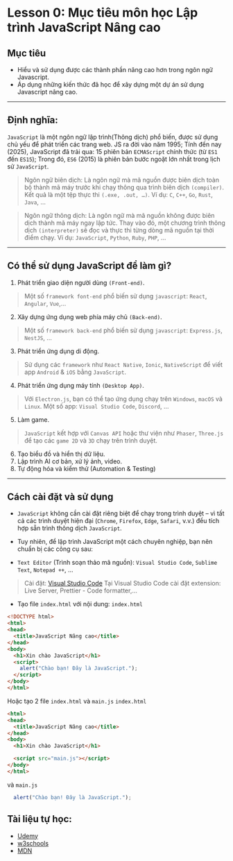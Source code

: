 # Lesson 0: Mục tiêu môn học Lập trình JavaScript Nâng cao

## Mục tiêu
- Hiểu và sử dụng được các thành phần nâng cao hơn trong ngôn ngữ Javascript.
- Áp dụng những kiến thức đã học để xây dựng một dự án sử dụng Javascript nâng cao.

---
## Định nghĩa: 
`JavaScript` là một ngôn ngữ lập trình(Thông dịch) phổ biến, được sử dụng chủ yếu để phát triển các trang web.
JS ra đời vào năm 1995; Tính đến nay (2025), JavaScript đã trải qua: 15 phiên bản `ECMAScript` chính thức (từ `ES1` đến `ES15`); Trong đó, `ES6` (2015) là phiên bản bước ngoặt lớn nhất trong lịch sử `JavaScript`.

> Ngôn ngữ biên dịch: Là ngôn ngữ mà mã nguồn được biên dịch toàn bộ thành mã máy trước khi chạy thông qua trình biên dịch `(compiler)`. Kết quả là một tệp thực thi `(.exe, .out, …)`. Ví dụ: `C`, `C++`, `Go`, `Rust`, `Java`, ...

> Ngôn ngữ thông dịch: Là ngôn ngữ mà mã nguồn không được biên dịch thành mã máy ngay lập tức. Thay vào đó, một chương trình thông dịch `(interpreter)` sẽ đọc và thực thi từng dòng mã nguồn tại thời điểm chạy. Ví dụ: `JavaScript`, `Python`, `Ruby`, `PHP`, ...

---
## Có thể sử dụng JavaScript để làm gì?
1. Phát triển giao diện người dùng `(Front-end)`.
> Một số `framework font-end` phổ biến sử dụng `javascript`: `React`, `Angular`, `Vue`,...
2.  Xây dựng ứng dụng web phía máy chủ `(Back-end)`.
> Một số `framework back-end` phổ biến sử dụng `javascript`: `Express.js`, `NestJS`, ...
3. Phát triển ứng dụng di động.
> Sử dụng các `framework` như `React Native`, `Ionic`, `NativeScript` để viết app `Android` & `iOS` bằng `JavaScript`.
4. Phát triển ứng dụng máy tính `(Desktop App)`.
> Với `Electron.js`, bạn có thể tạo ứng dụng chạy trên `Windows`, `macOS` và `Linux`. Một số app: `Visual Studio Code`, `Discord`, ...
5. Làm game.
> `JavaScript` kết hợp với `Canvas API` hoặc thư viện như `Phaser`, `Three.js` để tạo các `game 2D` và `3D` chạy trên trình duyệt.
6. Tạo biểu đồ và hiển thị dữ liệu.
7. Lập trình AI cơ bản, xử lý ảnh, video.
8. Tự động hóa và kiểm thử (Automation & Testing)

---
## Cách cài đặt và sử dụng
- `JavaScript` không cần cài đặt riêng biệt để chạy trong trình duyệt – vì tất cả các trình duyệt hiện đại (`Chrome`, `Firefox`, `Edge`, `Safari`, v.v.) đều tích hợp sẵn trình thông dịch `JavaScript`.

- Tuy nhiên, để lập trình JavaScript một cách chuyên nghiệp, bạn nên chuẩn bị các công cụ sau:
+ `Text Editor` (Trình soạn thảo mã nguồn): `Visual Studio Code`, `Sublime Text`, `Notepad ++`, ...
> Cài đặt: [Visual Studio Code](https://code.visualstudio.com/Download)
> Tại Visual Studio Code cài đặt extension: Live Server, Prettier - Code formatter,...
+ Tạo file `index.html` với nội dung:
`index.html`
```html
<!DOCTYPE html>
<html>
<head>
  <title>JavaScript Nâng cao</title>
</head>
<body>
  <h1>Xin chào JavaScript</h1>
  <script>
    alert("Chào bạn! Đây là JavaScript.");
  </script>
</body>
</html>
```
Hoặc tạo 2 file `index.html` và `main.js`
`index.html`
```html
<html>
<head>
  <title>JavaScript Nâng cao</title>
</head>
<body>
  <h1>Xin chào JavaScript</h1>

  <script src="main.js"></script>
</body>
</html>
```
và `main.js`
```js
  alert("Chào bạn! Đây là JavaScript.");
```

## Tài liệu tự học:
- [Udemy](https://fpl.udemy.com/learning-paths/10392595/)
- [w3schools](https://www.w3schools.com/js/default.asp)
- [MDN](https://developer.mozilla.org/en-US/docs/Web/JavaScript)